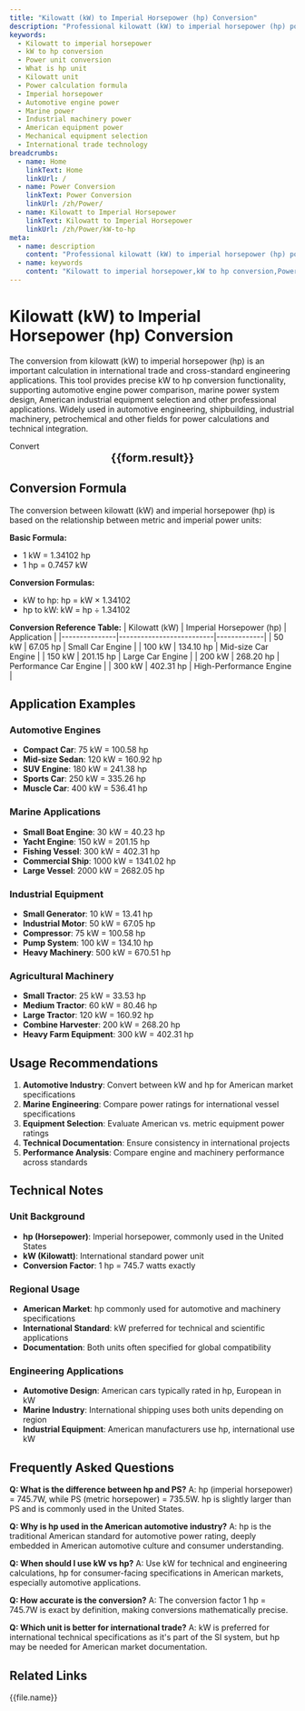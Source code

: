 ```yaml
---
title: "Kilowatt (kW) to Imperial Horsepower (hp) Conversion"
description: "Professional kilowatt (kW) to imperial horsepower (hp) power unit conversion tool, providing precise kW to hp calculation formulas and real-time conversion functions. Covers application scenarios such as automotive engines, marine power, industrial machinery, supporting American equipment power calculations, international trade technical integration, mechanical equipment selection and other professional needs."
keywords:
  - Kilowatt to imperial horsepower
  - kW to hp conversion
  - Power unit conversion
  - What is hp unit
  - Kilowatt unit
  - Power calculation formula
  - Imperial horsepower
  - Automotive engine power
  - Marine power
  - Industrial machinery power
  - American equipment power
  - Mechanical equipment selection
  - International trade technology
breadcrumbs:
  - name: Home
    linkText: Home
    linkUrl: /
  - name: Power Conversion
    linkText: Power Conversion
    linkUrl: /zh/Power/
  - name: Kilowatt to Imperial Horsepower
    linkText: Kilowatt to Imperial Horsepower
    linkUrl: /zh/Power/kW-to-hp
meta:
  - name: description
    content: "Professional kilowatt (kW) to imperial horsepower (hp) power unit conversion tool, providing precise kW to hp calculation formulas and real-time conversion functions. Covers application scenarios such as automotive engines, marine power, industrial machinery, supporting American equipment power calculations, international trade technical integration, mechanical equipment selection and other professional needs."
  - name: keywords
    content: "Kilowatt to imperial horsepower,kW to hp conversion,Power unit conversion,What is hp unit,Kilowatt unit,Power calculation formula,Imperial horsepower,Automotive engine power,Marine power,Industrial machinery power,American equipment power,Mechanical equipment selection,International trade technology"
---
```

# Kilowatt (kW) to Imperial Horsepower (hp) Conversion

The conversion from kilowatt (kW) to imperial horsepower (hp) is an important calculation in international trade and cross-standard engineering applications. This tool provides precise kW to hp conversion functionality, supporting automotive engine power comparison, marine power system design, American industrial equipment selection and other professional applications. Widely used in automotive engineering, shipbuilding, industrial machinery, petrochemical and other fields for power calculations and technical integration.

<script setup>
import { ref, computed } from 'vue'

const seoKey = [
  'Kilowatt to imperial horsepower',
  'kW to hp conversion',
  'What is hp unit',
  'Kilowatt unit',
  'Power calculation formula',
  'Imperial horsepower',
  'Automotive engine power',
  'Marine power',
  'Industrial machinery power',
  'American equipment power',
  'Mechanical equipment selection',
  'International trade technology'
]

const form = ref({
  number: 0,
  from: 'kW',
  to: 'hp',
  result: ''
})

const options = [
  { "label": "Kilowatt (kW)", "value": "kW" },
  { "label": "Imperial Horsepower (hp)", "value": "hp" }
]

const rules = {
  number: {
    required: true,
    message: 'Please enter a number',
    trigger: ['blur', 'input']
  },
  to: {
    required: true,
    message: 'Please select conversion unit',
    trigger: 'select'
  },
  from: {
    required: true,
    message: 'Please select original unit',
    trigger: 'select'
  }
}

const convertHandler = () => {
  if (form.value.from === 'kW' && form.value.to === 'hp') {
    form.value.result = `${form.value.number} kW = ${(form.value.number * 1.34102).toFixed(2)} hp`
  } else if (form.value.from === 'hp' && form.value.to === 'kW') {
    form.value.result = `${form.value.number} hp = ${(form.value.number / 1.34102).toFixed(4)} kW`
  } else {
    form.value.result = `${form.value.number} ${form.value.from} = ${form.value.number} ${form.value.to}`
  }
}
</script>

<n-form size="large" :model="form" :rules="rules">
  <n-form-item label="Value" path="number">
    <n-input-number size="large" style="width:100%" :min="0" v-model:value="form.number" placeholder="Enter the value to convert" />
  </n-form-item>
  <n-form-item label="From" path="from">
    <n-select size="large" :options="options" v-model:value="form.from" placeholder="Select original unit" />
  </n-form-item>
  <n-form-item label="To" path="to">
    <n-select size="large" :options="options" v-model:value="form.to" placeholder="Select conversion unit" />
  </n-form-item>
  <n-form-item>
    <n-button type="info" style="width:100%" @click="convertHandler">Convert</n-button>
  </n-form-item>
</n-form>
<n-card  
  title="Kilowatt to Imperial Horsepower Conversion"
  :segmented="{
    content: true,
    footer: 'soft',
  }"
>
  <div style="text-align:center;font-size:20px;">
    <strong>{{form.result}}</strong>
  </div>
  <template #footer>
    <div>
      <span v-for="item of seoKey">{{item}}, </span>
    </div>
  </template>
</n-card>

## Conversion Formula

The conversion between kilowatt (kW) and imperial horsepower (hp) is based on the relationship between metric and imperial power units:

**Basic Formula:**
- 1 kW = 1.34102 hp
- 1 hp = 0.7457 kW

**Conversion Formulas:**
- kW to hp: hp = kW × 1.34102
- hp to kW: kW = hp ÷ 1.34102

**Conversion Reference Table:**
| Kilowatt (kW) | Imperial Horsepower (hp) | Application |
|---------------|--------------------------|-------------|
| 50 kW | 67.05 hp | Small Car Engine |
| 100 kW | 134.10 hp | Mid-size Car Engine |
| 150 kW | 201.15 hp | Large Car Engine |
| 200 kW | 268.20 hp | Performance Car Engine |
| 300 kW | 402.31 hp | High-Performance Engine |

## Application Examples

### Automotive Engines
- **Compact Car**: 75 kW = 100.58 hp
- **Mid-size Sedan**: 120 kW = 160.92 hp
- **SUV Engine**: 180 kW = 241.38 hp
- **Sports Car**: 250 kW = 335.26 hp
- **Muscle Car**: 400 kW = 536.41 hp

### Marine Applications
- **Small Boat Engine**: 30 kW = 40.23 hp
- **Yacht Engine**: 150 kW = 201.15 hp
- **Fishing Vessel**: 300 kW = 402.31 hp
- **Commercial Ship**: 1000 kW = 1341.02 hp
- **Large Vessel**: 2000 kW = 2682.05 hp

### Industrial Equipment
- **Small Generator**: 10 kW = 13.41 hp
- **Industrial Motor**: 50 kW = 67.05 hp
- **Compressor**: 75 kW = 100.58 hp
- **Pump System**: 100 kW = 134.10 hp
- **Heavy Machinery**: 500 kW = 670.51 hp

### Agricultural Machinery
- **Small Tractor**: 25 kW = 33.53 hp
- **Medium Tractor**: 60 kW = 80.46 hp
- **Large Tractor**: 120 kW = 160.92 hp
- **Combine Harvester**: 200 kW = 268.20 hp
- **Heavy Farm Equipment**: 300 kW = 402.31 hp

## Usage Recommendations

1. **Automotive Industry**: Convert between kW and hp for American market specifications
2. **Marine Engineering**: Compare power ratings for international vessel specifications
3. **Equipment Selection**: Evaluate American vs. metric equipment power ratings
4. **Technical Documentation**: Ensure consistency in international projects
5. **Performance Analysis**: Compare engine and machinery performance across standards

## Technical Notes

### Unit Background
- **hp (Horsepower)**: Imperial horsepower, commonly used in the United States
- **kW (Kilowatt)**: International standard power unit
- **Conversion Factor**: 1 hp = 745.7 watts exactly

### Regional Usage
- **American Market**: hp commonly used for automotive and machinery specifications
- **International Standard**: kW preferred for technical and scientific applications
- **Documentation**: Both units often specified for global compatibility

### Engineering Applications
- **Automotive Design**: American cars typically rated in hp, European in kW
- **Marine Industry**: International shipping uses both units depending on region
- **Industrial Equipment**: American manufacturers use hp, international use kW

## Frequently Asked Questions

**Q: What is the difference between hp and PS?**
A: hp (imperial horsepower) = 745.7W, while PS (metric horsepower) = 735.5W. hp is slightly larger than PS and is commonly used in the United States.

**Q: Why is hp used in the American automotive industry?**
A: hp is the traditional American standard for automotive power rating, deeply embedded in American automotive culture and consumer understanding.

**Q: When should I use kW vs hp?**
A: Use kW for technical and engineering calculations, hp for consumer-facing specifications in American markets, especially automotive applications.

**Q: How accurate is the conversion?**
A: The conversion factor 1 hp = 745.7W is exact by definition, making conversions mathematically precise.

**Q: Which unit is better for international trade?**
A: kW is preferred for international technical specifications as it's part of the SI system, but hp may be needed for American market documentation.

## Related Links
<n-grid x-gap="12" :cols="2">
  <n-gi v-for="(file,index) in Power" :key="index">
    <n-button
      text
      tag="a"
      :href="file.path"
      type="info"
    >
      {{file.name}}
    </n-button>
  </n-gi>
</n-grid>